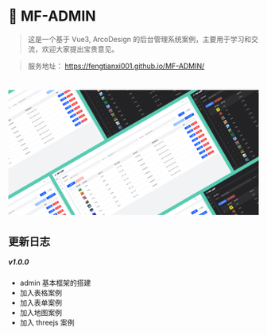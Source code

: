 # 🍪 MF-ADMIN

> 这是一个基于 Vue3, ArcoDesign 的后台管理系统案例，主要用于学习和交流，欢迎大家提出宝贵意见。

> 服务地址： https://fengtianxi001.github.io/MF-ADMIN/

<h1 align="center">
  <img src="https://raw.githubusercontent.com/fengtianxi001/MF-GIF/v2.0/screenshot/cover.png" title="mf-gif">
</h1>

## 更新日志

##### v1.0.0

- admin 基本框架的搭建
- 加入表格案例
- 加入表单案例
- 加入地图案例
- 加入 threejs 案例
